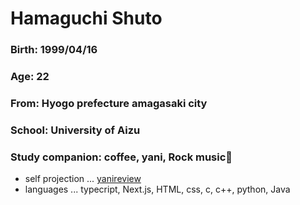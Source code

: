 # Hamaguchi Shuto

### Birth: 1999/04/16
### Age: 22
### From: Hyogo prefecture amagasaki city
### School: University of Aizu
### Study companion: coffee, yani, Rock music🤘

- self projection ... [yanireview](https://yanireview-mk2-ghyv3i5qy-hamasan.vercel.app/)
- languages ... typecript, Next.js, HTML, css, c, c++, python, Java
